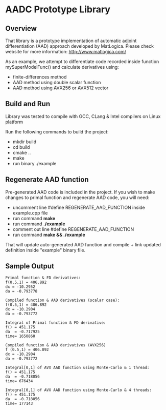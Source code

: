 # AADC Prototype Library

## Overview 

That library is a prototype implementation of automatic adjoint differentiation (AAD) approach developed by MatLogica.
Please check website for more information: http://www.matlogica.com/

As an example, we attempt to differentiate code recorded inside 
function mySuperModelFunc() and calculate derivatives using:
* finite-differences method
* AAD method using double scalar function
* AAD method using AVX256 or AVX512 vector   

## Build and Run
Library was tested to compile with GCC, CLang & Intel compilers on Linux platform

Run the following commands to build the project: 
* mkdir build
* cd build
* cmake ..
* make 
* run binary ./example

## Regenerate AAD function

Pre-generated AAD code is included in the project. 
If you wish to make changes to primal function and regenerate AAD code, you will need:
* uncomment line #define REGENERATE_AAD_FUNCTION inside example.cpp file
* run command **make**
* run command **./example**
* comment out line #define REGENERATE_AAD_FUNCTION
* run command **make && ./example**

That will update auto-generated AAD function and compile + link updated definition inside "example" binary file.  

## Sample Output
```
Primal function & FD derivatives:
f(0.5,1) = 406.892
dx = -10.2952
da = -0.793778

Compiled function & AAD derivatives (scalar case):
f(0.5,1) = 406.892
dx = -10.2904
da = -0.793772

Integral of Primal function & FD derivative:
f() = 451.175
da  = -0.717925
time= 1650860

Compiled function & AAD derivatives (AVX256)
f (0.5,1) = 406.892
dx = -10.2904
da = -0.793772

Integral[0,1] of AVX AAD function using Monte-Carlo & 1 thread:
f() = 451.175
da  = -0.718056
time= 676434

Integral[0,1] of AVX AAD function using Monte-Carlo & 4 threads:
f() = 451.175
da  = -0.718056
time= 177143
```